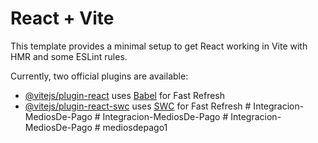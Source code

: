 # React + Vite

This template provides a minimal setup to get React working in Vite with HMR and some ESLint rules.

Currently, two official plugins are available:

- [@vitejs/plugin-react](https://github.com/vitejs/vite-plugin-react/blob/main/packages/plugin-react/README.md) uses [Babel](https://babeljs.io/) for Fast Refresh
- [@vitejs/plugin-react-swc](https://github.com/vitejs/vite-plugin-react-swc) uses [SWC](https://swc.rs/) for Fast Refresh
#   I n t e g r a c i o n - M e d i o s D e - P a g o  
 #   I n t e g r a c i o n - M e d i o s D e - P a g o  
 #   I n t e g r a c i o n - M e d i o s D e - P a g o  
 #   m e d i o s d e p a g o 1  
 
